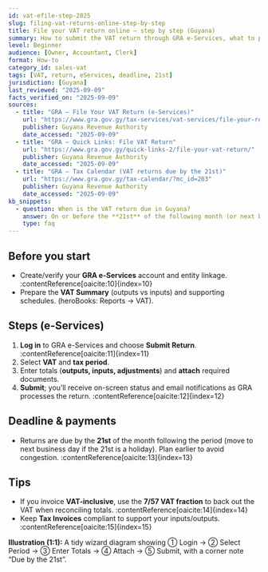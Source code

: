 ```yaml
---
id: vat-efile-step-2025
slug: filing-vat-returns-online-step-by-step
title: File your VAT return online — step by step (Guyana)
summary: How to submit the VAT return through GRA e-Services, what to prepare, and the due date (21st of the following month).
level: Beginner
audience: [Owner, Accountant, Clerk]
format: How-to
category_id: sales-vat
tags: [VAT, return, eServices, deadline, 21st]
jurisdiction: [Guyana]
last_reviewed: "2025-09-09"
facts_verified_on: "2025-09-09"
sources:
  - title: "GRA – File Your VAT Return (e-Services)"
    url: "https://www.gra.gov.gy/tax-services/vat-services/file-your-returns/"
    publisher: Guyana Revenue Authority
    date_accessed: "2025-09-09"
  - title: "GRA – Quick Links: File VAT Return"
    url: "https://www.gra.gov.gy/quick-links-2/file-your-vat-return/"
    publisher: Guyana Revenue Authority
    date_accessed: "2025-09-09"
  - title: "GRA – Tax Calendar (VAT returns due by the 21st)"
    url: "https://www.gra.gov.gy/tax-calendar/?mc_id=203"
    publisher: Guyana Revenue Authority
    date_accessed: "2025-09-09"
kb_snippets:
  - question: When is the VAT return due in Guyana?
    answer: On or before the **21st** of the following month (or next business day if the 21st is a holiday).
    type: faq
---
```


## Before you start
- Create/verify your **GRA e-Services** account and entity linkage. :contentReference[oaicite:10]{index=10}  
- Prepare the **VAT Summary** (outputs vs inputs) and supporting schedules. (heroBooks: Reports → VAT).  

## Steps (e-Services)
1) **Log in** to GRA e-Services and choose **Submit Return**. :contentReference[oaicite:11]{index=11}  
2) Select **VAT** and **tax period**.  
3) Enter totals (**outputs, inputs, adjustments**) and **attach** required documents.  
4) **Submit**; you’ll receive on-screen status and email notifications as GRA processes the return. :contentReference[oaicite:12]{index=12}  

## Deadline & payments
- Returns are due by the **21st** of the month following the period (move to next business day if the 21st is a holiday). Plan earlier to avoid congestion. :contentReference[oaicite:13]{index=13}  

## Tips
- If you invoice **VAT-inclusive**, use the **7/57 VAT fraction** to back out the VAT when reconciling totals. :contentReference[oaicite:14]{index=14}
- Keep **Tax Invoices** compliant to support your inputs/outputs. :contentReference[oaicite:15]{index=15}

**Illustration (1:1):** A tidy wizard diagram showing ① Login → ② Select Period → ③ Enter Totals → ④ Attach → ⑤ Submit, with a corner note “Due by the 21st”.
